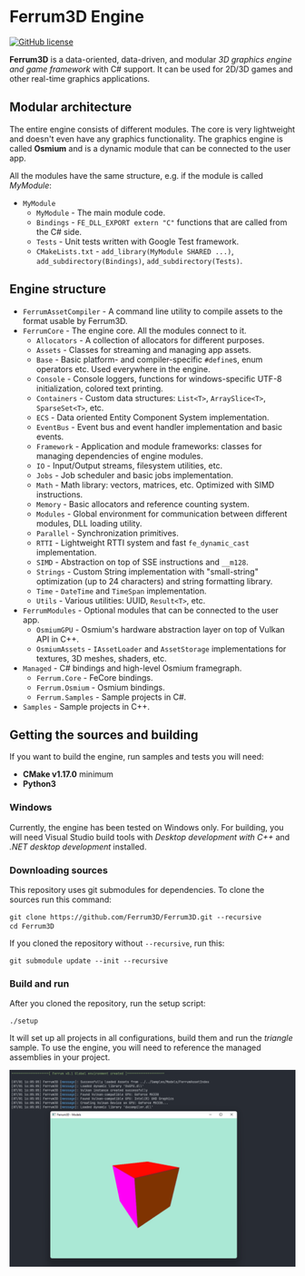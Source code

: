 # Ferrum3D Engine
[![GitHub license](https://img.shields.io/github/license/Ferrum3D/Ferrum3D?style=for-the-badge)](https://github.com/Ferrum3D/Ferrum3D/blob/main/LICENSE)

**Ferrum3D** is a data-oriented, data-driven, and modular *3D graphics engine and game framework* with C# support.
It can be used for 2D/3D games and other real-time graphics applications.

## Modular architecture
The entire engine consists of different modules. The core is very lightweight and
doesn't even have any graphics functionality. The graphics engine is called
**Osmium** and is a dynamic module that can be connected to the user app.

All the modules have the same structure, e.g. if the module is called *MyModule*:
- `MyModule`
  - `MyModule` - The main module code.
  - `Bindings` - `FE_DLL_EXPORT extern "C"` functions that are called from the C# side.
  - `Tests` - Unit tests written with Google Test framework.
  - `CMakeLists.txt` - `add_library(MyModule SHARED ...)`, `add_subdirectory(Bindings)`, `add_subdirectory(Tests)`.

## Engine structure
- `FerrumAssetCompiler` - A command line utility to compile assets to the format usable by Ferrum3D.
- `FerrumCore` - The engine core. All the modules connect to it.
  - `Allocators` - A collection of allocators for different purposes.
  - `Assets` - Classes for streaming and managing app assets.
  - `Base` - Basic platform- and compiler-specific `#define`s, enum operators etc. Used everywhere in the engine.
  - `Console` - Console loggers, functions for windows-specific UTF-8 initialization, colored text printing.
  - `Containers` - Custom data structures: `List<T>`, `ArraySlice<T>`, `SparseSet<T>`, etc.
  - `ECS` - Data oriented Entity Component System implementation.
  - `EventBus` - Event bus and event handler implementation and basic events.
  - `Framework` - Application and module frameworks: classes for managing dependencies of engine modules.
  - `IO` - Input/Output streams, filesystem utilities, etc.
  - `Jobs` - Job scheduler and basic jobs implementation.
  - `Math` - Math library: vectors, matrices, etc. Optimized with SIMD instructions.
  - `Memory` - Basic allocators and reference counting system.
  - `Modules` - Global environment for communication between different modules, DLL loading utility.
  - `Parallel` - Synchronization primitives.
  - `RTTI` - Lightweight RTTI system and fast `fe_dynamic_cast` implementation.
  - `SIMD` - Abstraction on top of SSE instructions and `__m128`.
  - `Strings` - Custom String implementation with "small-string" optimization (up to 24 characters) and string formatting library.
  - `Time` - `DateTime` and `TimeSpan` implementation.
  - `Utils` - Various utilities: UUID, `Result<T>`, etc.
- `FerrumModules` - Optional modules that can be connected to the user app.
  - `OsmiumGPU` - Osmium's hardware abstraction layer on top of Vulkan API in C++.
  - `OsmiumAssets` - `IAssetLoader` and `AssetStorage` implementations for textures, 3D meshes, shaders, etc.
- `Managed` - C# bindings and high-level Osmium framegraph.
  - `Ferrum.Core` - FeCore bindings.
  - `Ferrum.Osmium` - Osmium bindings.
  - `Ferrum.Samples` - Sample projects in C#.
- `Samples` - Sample projects in C++.

## Getting the sources and building
If you want to build the engine, run samples and tests you will need:
 - **CMake v1.17.0** minimum
 - **Python3**

### Windows
Currently, the engine has been tested on Windows only. For building, you will need
Visual Studio build tools with *Desktop development with C++* and *.NET desktop development* installed.

### Downloading sources
This repository uses git submodules for dependencies. To clone the sources run this command:
```shell
git clone https://github.com/Ferrum3D/Ferrum3D.git --recursive
cd Ferrum3D
```

If you cloned the repository without `--recursive`, run this:
```shell
git submodule update --init --recursive
```

### Build and run
After you cloned the repository, run the setup script:
```shell
./setup
```

It will set up all projects in all configurations, build them and run the *triangle* sample.
To use the engine, you will need to reference the managed assemblies in your project.

![Screenshot 1](images/screen1.png)
